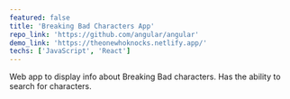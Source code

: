 ```yaml
---
featured: false
title: 'Breaking Bad Characters App'
repo_link: 'https://github.com/angular/angular'
demo_link: 'https://theonewhoknocks.netlify.app/'
techs: ['JavaScript', 'React']
---
```


Web app to display info about Breaking Bad characters. Has the ability to search for characters.
